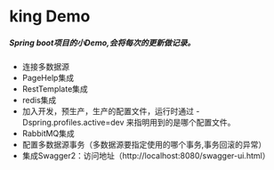 # king Demo
##### Spring boot项目的小Demo,会将每次的更新做记录。
* 连接多数据源
* PageHelp集成
* RestTemplate集成
* redis集成
* 加入开发，预生产，生产的配置文件，运行时通过 -Dspring.profiles.active=dev 来指明用到的是哪个配置文件。
* RabbitMQ集成
* 配置多数据源事务（多数据源要指定使用的哪个事务,事务回滚的异常）
* 集成Swagger2：访问地址（http://localhost:8080/swagger-ui.html）